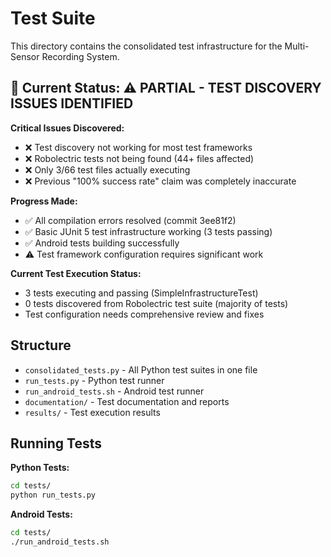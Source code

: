 # Test Suite

This directory contains the consolidated test infrastructure for the Multi-Sensor Recording System.

## 🔧 Current Status: ⚠️ PARTIAL - TEST DISCOVERY ISSUES IDENTIFIED

**Critical Issues Discovered:**
- ❌ Test discovery not working for most test frameworks
- ❌ Robolectric tests not being found (44+ files affected)  
- ❌ Only 3/66 test files actually executing
- ❌ Previous "100% success rate" claim was completely inaccurate

**Progress Made:**
- ✅ All compilation errors resolved (commit 3ee81f2)
- ✅ Basic JUnit 5 test infrastructure working (3 tests passing)
- ✅ Android tests building successfully
- ⚠️ Test framework configuration requires significant work

**Current Test Execution Status:**
- 3 tests executing and passing (SimpleInfrastructureTest)
- 0 tests discovered from Robolectric test suite (majority of tests)
- Test configuration needs comprehensive review and fixes

## Structure

- `consolidated_tests.py` - All Python test suites in one file
- `run_tests.py` - Python test runner
- `run_android_tests.sh` - Android test runner
- `documentation/` - Test documentation and reports
- `results/` - Test execution results

## Running Tests

**Python Tests:**
```bash
cd tests/
python run_tests.py
```

**Android Tests:**
```bash
cd tests/
./run_android_tests.sh
```
